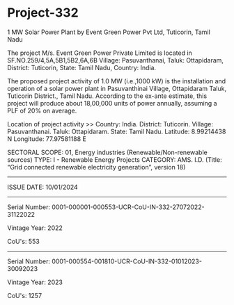 # Project-332
1 MW Solar Power Plant by Event Green Power Pvt Ltd, Tuticorin, Tamil Nadu

The project M/s. Event Green Power Private Limited is located in SF.NO.259/4,5A,5B1,5B2,6A,6B
Village: Pasuvanthanai, Taluk: Ottapidaram, District: Tuticorin, State: Tamil Nadu, Country: India.

The proposed project activity of 1.0 MW (i.e.,1000 kW) is the installation and operation of a solar
power plant in Pasuvanthinai Village, Ottapidaram Taluk, Tuticorin District., Tamil Nadu. According to the ex-ante estimate, this project will produce about 18,00,000 units of power annually,
assuming a PLF of 20% on average.

Location of project activity >>
Country: India.
District: Tuticorin.
Village: Pasuvanthanai.
Taluk: Ottapidaram.
State: Tamil Nadu.
Latitude: 8.99214438 N
Longitude: 77.97581188 E 

SECTORAL SCOPE:
01, Energy industries (Renewable/Non-renewable sources)
TYPE:
I - Renewable Energy Projects
CATEGORY:
AMS. I.D. (Title: “Grid connected renewable electricity generation”, version 18) 
__________________
ISSUE DATE: 10/01/2024
__________________
Serial Number: 0001-000001-000553-UCR-CoU-IN-332-27072022-31122022

Vintage Year: 2022

CoU's: 553
____________________
Serial Number: 0001-000554-001810-UCR-CoU-IN-332-01012023-30092023

Vintage Year: 2023

CoU's: 1257

